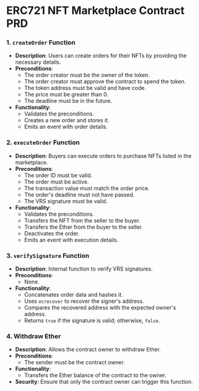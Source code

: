 # ERC721 NFT Marketplace Contract PRD

### 1. `createOrder` Function

- **Description**: Users can create orders for their NFTs by providing the necessary details.
- **Preconditions**:
  - The order creator must be the owner of the token.
  - The order creator must approve the contract to spend the token.
  - The token address must be valid and have code.
  - The price must be greater than 0.
  - The deadline must be in the future.
- **Functionality**:
  - Validates the preconditions.
  - Creates a new order and stores it.
  - Emits an event with order details.

### 2. `executeOrder` Function

- **Description**: Buyers can execute orders to purchase NFTs listed in the marketplace.
- **Preconditions**:
  - The order ID must be valid.
  - The order must be active.
  - The transaction value must match the order price.
  - The order's deadline must not have passed.
  - The VRS signature must be valid.
- **Functionality**:
  - Validates the preconditions.
  - Transfers the NFT from the seller to the buyer.
  - Transfers the Ether from the buyer to the seller.
  - Deactivates the order.
  - Emits an event with execution details.

### 3. `verifySignature` Function

- **Description**: Internal function to verify VRS signatures.
- **Preconditions**:
  - None.
- **Functionality**:
  - Concatenates order data and hashes it.
  - Uses `ecrecover` to recover the signer's address.
  - Compares the recovered address with the expected owner's address.
  - Returns `true` if the signature is valid; otherwise, `false`.

### 4. Withdraw Ether

- **Description**: Allows the contract owner to withdraw Ether.
- **Preconditions**:
  - The sender must be the contract owner.
- **Functionality**:
  - Transfers the Ether balance of the contract to the owner.
- **Security**: Ensure that only the contract owner can trigger this function.
